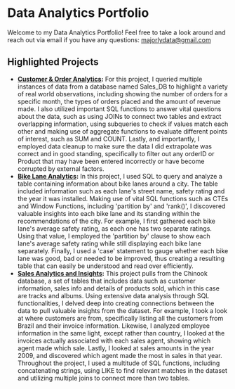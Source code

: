 # Data Analytics Portfolio

Welcome to my Data Analytics Portfolio! Feel free to take a look around and reach out via email if you have any questions: majorlydata@gmail.com

## Highlighted Projects

+ **[Customer & Order Analytics](https://github.com/MajorlyData/SQL/blob/main/Customer%20%26%20Order%20Analytics):** For this project, I queried multiple instances of data from a database named Sales_DB to highlight a variety of real world observations, including showing the number of orders for a specific month, the types of orders placed and the amount of revenue made. I also utilized important SQL functions to answer vital questions about the data, such as using JOINs to connect two tables and extract overlapping information, using subqueries to check if values match each other and making use of aggregate functions to evaluate different points of interest, such as SUM and COUNT. Lastly, and importantly, I employed data cleanup to make sure the data I did extrapolate was correct and in good standing, specifically to filter out any orderID or Product that may have been entered incorrectly or have become corrupted by external factors.
+ **[Bike Lane Analytics](https://github.com/MajorlyData/SQL/blob/main/Bike%20Lane%20Analytics):** In this project, I used SQL to query and analyze a table containing information about bike lanes around a city. The table included information such as each lane's street name, safety rating and the year it was installed. Making use of vital SQL functions such as CTEs and Window Functions, including 'partition by' and 'rank()', I discovered valuable insights into each bike lane and its standing within the recommendations of the city. For example, I first gathered each bike lane's average safety rating, as each one has two separate ratings. Using that value, I employed the 'partition by' clause to show each lane's average safety rating while still displaying each bike lane separately. Finally, I used a 'case' statement to gauge whether each bike lane was good, bad or needed to be improved, thus creating a resulting table that can easily be understood and read over efficiently.
+ **[Sales Analytics and Insights](https://github.com/MajorlyData/SQL/blob/main/Sales%20Analytics%20and%20Insights):** This project pulls from the Chinook database, a set of tables that includes data such as customer information, sales info and details of products sold, which in this case are tracks and albums. Using extensive data analysis through SQL functionalities, I delved deep into creating connections between the data to pull valuable insights from the dataset. For example, I took a look at where customers are from, specifically listing all the customers from Brazil and their invoice information. Likewise, I analyzed employee information in the same light, except rather than country, I looked at the invoices actually associated with each sales agent, showing which agent made which sale. Lastly, I looked at sales amounts in the year 2009, and discovered which agent made the most in sales in that year. Throughout the project, I used a multitude of SQL functions, including concatenating strings, using LIKE to find relevant matches in the dataset and utilizing multiple joins to connect more than two tables.
